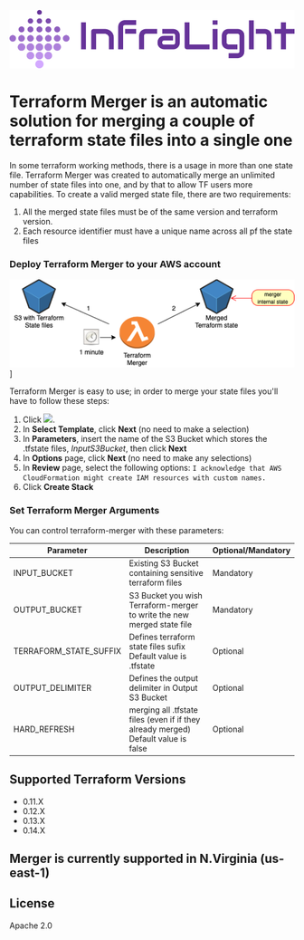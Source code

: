 
[![N|Solid](logo.svg)](https://infralight.co)

# Terraform Merger is an automatic solution for merging a couple of terraform state files into a single one

In some terraform working methods, there is a usage in more than one state file. Terraform Merger was created to automatically merge an unlimited number of state files into one, and by that to allow TF users more capabilities.
To create a valid merged state file, there are two requirements:
1. All the merged state files must be of the same version and terraform version.
2. Each resource identifier must have a unique name across all pf the state files

### Deploy Terraform Merger to your AWS account
![N|Solid](architecture.png)]<br />

Terraform Merger is easy to use; in order to merge your state files you'll have to follow these steps:
1.  Click
    [<img src="https://s3.amazonaws.com/cloudformation-examples/cloudformation-launch-stack.png">](https://console.aws.amazon.com/cloudformation/home?region=us-east-1#/stacks/new?stackName=infralight-terraform-merger&templateURL=https://infralight-templates-public.s3.amazonaws.com/merger/template.yml).
2.  In **Select Template**, click **Next** (no need to make a
    selection)
3.  In **Parameters**, insert the name of the S3 Bucket which stores the .tfstate files, *InputS3Bucket*, then click **Next**
4.  In **Options** page, click **Next** (no need to make any
    selections)
5.  In **Review** page, select the following options:
`I acknowledge that AWS CloudFormation might create IAM resources with custom names.`
6.  Click **Create Stack**

### Set Terraform Merger Arguments
You can control terraform-merger with these parameters:

| Parameter | Description | Optional/Mandatory |
| ------ | ------ | ----- |
| INPUT_BUCKET | Existing S3 Bucket containing sensitive terraform files | Mandatory |
| OUTPUT_BUCKET | S3 Bucket you wish Terraform-merger to write the new merged state file | Mandatory |
| TERRAFORM_STATE_SUFFIX | Defines terraform state files sufix<br />Default value is .tfstate | Optional |
| OUTPUT_DELIMITER | Defines the output delimiter in Output S3 Bucket | Optional |
| HARD_REFRESH | merging all .tfstate files (even if if they already merged)<br />Default value is false | Optional |

## Supported Terraform Versions
- 0.11.X
- 0.12.X
- 0.13.X
- 0.14.X

## Merger is currently supported in N.Virginia (us-east-1)

License
----
Apache 2.0
